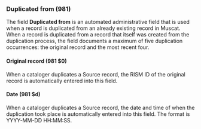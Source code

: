 ### Duplicated from (981)

The field **Duplicated from** is an automated administrative field that is used when a record is duplicated from an already existing record in Muscat. When a record is duplicated from a record that itself was created from the duplication process, the field documents a maximum of five duplication occurrences: the original record and the most recent four.  

#### Original record (981 $0)  

When a cataloger duplicates a Source record, the RISM ID of the original record is automatically entered into this field.

#### Date (981 $d)  

When a cataloger duplicates a Source record, the date and time of when the duplication took place is automatically entered into this field. The format is YYYY-MM-DD HH:MM:SS.  
